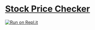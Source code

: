 # [Stock Price Checker](https://freecodecamp.org/learn/information-security/information-security-projects/stock-price-checker)

[![Run on Repl.it](https://repl.it/badge/github/ThomasErhel/boilerplate-project-stockchecker)](https://replit.com/@ThomasErhel/boilerplate-project-stockchecker)

